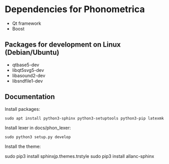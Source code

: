 Dependencies for Phonometrica
=============================

* Qt framework
* Boost


Packages for development on Linux (Debian/Ubuntu)
-------------------------------------------------

* qtbase5-dev
* libqt5svg5-dev
* libasound2-dev
* libsndfile1-dev

Documentation
-------------

Install packages:

`sudo apt install python3-sphinx python3-setuptools python3-pip latexmk`

Install lexer in docs/phon_lexer:

`sudo python3 setup.py develop`

Install the theme:

sudo pip3 install sphinxjp.themes.trstyle
sudo pip3 install allanc-sphinx

